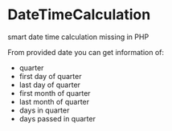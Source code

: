 # DateTimeCalculation
 smart date time calculation missing in PHP
 
 From provided date you can get information of:
  - quarter
  - first day of quarter
  - last day of quarter
  - first month of quarter
  - last month of quarter
  - days in quarter
  - days passed in quarter

